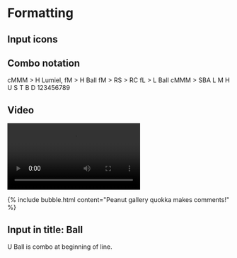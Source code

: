 # Formatting

## Input icons

<embed light><embed medium><embed heavy><embed unique>
<embed skill><embed throw><embed block><embed dash>
<embed d7><embed d8><embed d9>
<embed d4><embed d5><embed d6>
<embed d1><embed d2><embed d3>
<embed d236><embed d214>

## Combo notation

<combo>cMMM > H Lumiel, fM > H Ball</combo>
<combo>fM > RS > RC</combo>
<combo>fL > L Ball</combo>
<combo>cMMM > SBA</combo>
<combo>L M H U S T B D</combo>
<combo>123456789</combo>

## Video

<video src="/assets/videos/oki-5U-safe-jump.mp4"></video>

{% include bubble.html content="Peanut gallery quokka makes comments!" %}

## Input in title: <embed unique/> Ball

<p><combo>U Ball</combo> is combo at beginning of line.</p>
